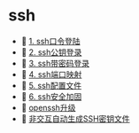 # ssh

- 📄 [1. ssh口令登陆](ssh/1.%20ssh口令登陆.md)
- 📄 [2. ssh公钥登录](ssh/2.%20ssh公钥登录.md)
- 📄 [3. ssh带密码登录](ssh/3.%20ssh带密码登录.md)
- 📄 [4. ssh端口映射](ssh/4.%20ssh端口映射.md)
- 📄 [5. ssh配置文件](ssh/5.%20ssh配置文件.md)
- 📄 [6. ssh安全加固](ssh/6.%20ssh安全加固.md)
- 📄 [openssh升级](ssh/openssh升级.md)
- 📄 [非交互自动生成SSH密钥文件](ssh/非交互自动生成SSH密钥文件.md)

‍
